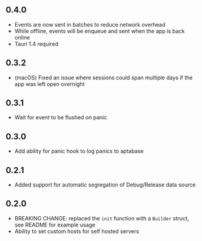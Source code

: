 ## 0.4.0

* Events are now sent in batches to reduce network overhead
* While offline, events will be enqueue and sent when the app is back online
* Tauri 1.4 required

## 0.3.2

* (macOS) Fixed an issue where sessions could span multiple days if the app was left open overnight

## 0.3.1

* Wait for event to be flushed on panic

## 0.3.0

* Add ability for panic hook to log panics to aptabase

## 0.2.1

* Added support for automatic segregation of Debug/Release data source

## 0.2.0

* BREAKING CHANGE: replaced the `init` function with a `Builder` struct, see README for example usage
* Ability to set custom hosts for self hosted servers
